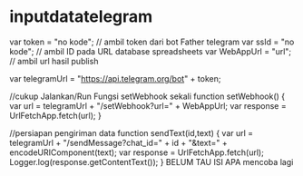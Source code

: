 # inputdatatelegram
var token = "no kode"; // ambil token dari bot Father telegram
var ssId = "no kode"; // ambil ID pada URL database spreadsheets
var WebAppUrl = "url"; // ambil url hasil publish

var telegramUrl = "https://api.telegram.org/bot" + token;

//cukup Jalankan/Run Fungsi setWebhook sekali
function setWebhook() {
var url = telegramUrl + "/setWebhook?url=" + WebAppUrl;
var response = UrlFetchApp.fetch(url);
}

//persiapan pengiriman data
function sendText(id,text) {
  var url = telegramUrl + "/sendMessage?chat_id=" + id + "&text=" + encodeURIComponent(text);
  var response = UrlFetchApp.fetch(url);
  Logger.log(response.getContentText());
}
BELUM TAU ISI APA
mencoba lagi

